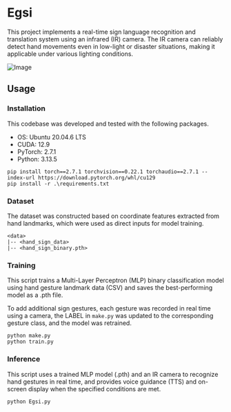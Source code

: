 # Egsi
This project implements a real-time sign language recognition and translation system using an infrared (IR) camera. The IR camera can reliably detect hand movements even in low-light or disaster situations, making it applicable under various lighting conditions.

![Image](https://github.com/user-attachments/assets/9ea9e5ba-af44-4d18-8904-0ffd656b4c94)

## Usage

### Installation


This codebase was developed and tested with the following packages.

- OS: Ubuntu 20.04.6 LTS
- CUDA: 12.9
- PyTorch: 2.7.1
- Python: 3.13.5

```
pip install torch==2.7.1 torchvision==0.22.1 torchaudio==2.7.1 --index-url https://download.pytorch.org/whl/cu129
pip install -r .\requirements.txt
```

### Dataset
The dataset was constructed based on coordinate features extracted from hand landmarks, which were used as direct inputs for model training.
```
<data>
|-- <hand_sign_data>
|-- <hand_sign_binary.pth>
```
### Training
This script trains a Multi-Layer Perceptron (MLP) binary classification model using
hand gesture landmark data (CSV) and saves the best-performing model as a .pth file.

To add additional sign gestures, each gesture was recorded in real time using a camera, the LABEL in `make.py` was updated to the corresponding gesture class, and the model was retrained.
```
python make.py
python train.py
```
### Inference
This script uses a trained MLP model (.pth) and an IR camera
to recognize hand gestures in real time, and provides voice guidance (TTS) and on-screen display when the specified conditions are met.
```
python Egsi.py
```
